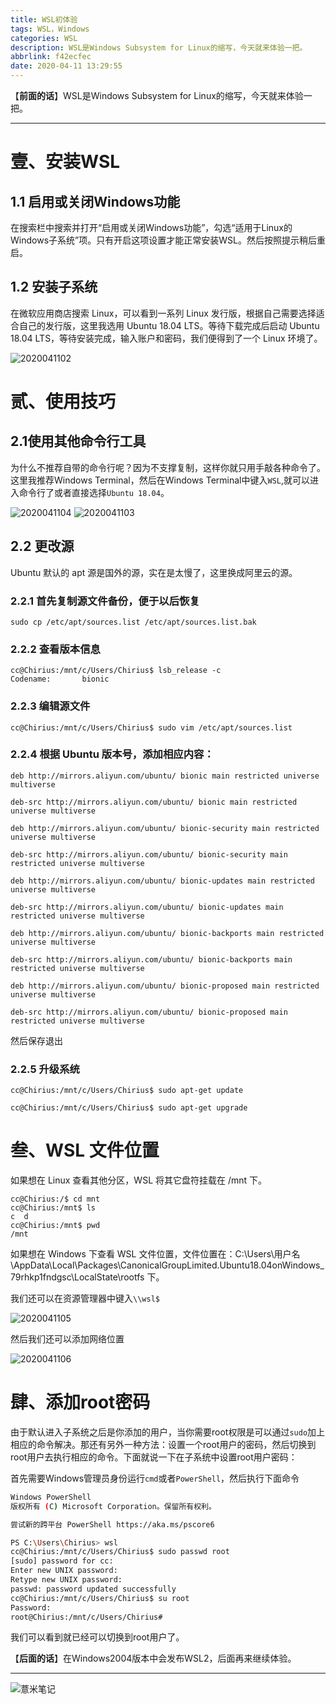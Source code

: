 ```yaml
---
title: WSL初体验
tags: WSL，Windows
categories: WSL
description: WSL是Windows Subsystem for Linux的缩写，今天就来体验一把。
abbrlink: f42ecfec
date: 2020-04-11 13:29:55
---
```


【**前面的话**】WSL是Windows Subsystem for Linux的缩写，今天就来体验一把。

---

# 壹、安装WSL

## 1.1 启用或关闭Windows功能

在搜索栏中搜索并打开“启用或关闭Windows功能”，勾选“适用于Linux的Windows子系统”项。只有开启这项设置才能正常安装WSL。然后按照提示稍后重启。

## 1.2 安装子系统

在微软应用商店搜索 Linux，可以看到一系列 Linux 发行版，根据自己需要选择适合自己的发行版，这里我选用 Ubuntu 18.04 LTS。等待下载完成后启动 Ubuntu 18.04 LTS，等待安装完成，输入账户和密码，我们便得到了一个 Linux 环境了。

![2020041102](https://image.eelve.com/eblog/2020041102-b3495d5d24fa4514b2e5293ded3cd61e.png)


# 贰、使用技巧

## 2.1使用其他命令行工具

为什么不推荐自带的命令行呢？因为不支撑复制，这样你就只用手敲各种命令了。这里我推荐Windows Terminal，然后在Windows Terminal中键入`WSL`,就可以进入命令行了或者直接选择`Ubuntu 18.04`。

![2020041104](https://image.eelve.com/eblog/2020041104-617b46212475414ba2a4fd754bb395a8.png)
![2020041103](https://image.eelve.com/eblog/2020041103-dd423936b8d348039cac18e3dd41db08.png)

## 2.2 更改源

Ubuntu 默认的 apt 源是国外的源，实在是太慢了，这里换成阿里云的源。

### 2.2.1 首先复制源文件备份，便于以后恢复

```shell script
sudo cp /etc/apt/sources.list /etc/apt/sources.list.bak
```

### 2.2.2 查看版本信息

```shell script
cc@Chirius:/mnt/c/Users/Chirius$ lsb_release -c
Codename:       bionic
```

### 2.2.3 编辑源文件

```shell script
cc@Chirius:/mnt/c/Users/Chirius$ sudo vim /etc/apt/sources.list
```

### 2.2.4 根据 Ubuntu 版本号，添加相应内容：

```shell script
deb http://mirrors.aliyun.com/ubuntu/ bionic main restricted universe multiverse

deb-src http://mirrors.aliyun.com/ubuntu/ bionic main restricted universe multiverse

deb http://mirrors.aliyun.com/ubuntu/ bionic-security main restricted universe multiverse

deb-src http://mirrors.aliyun.com/ubuntu/ bionic-security main restricted universe multiverse

deb http://mirrors.aliyun.com/ubuntu/ bionic-updates main restricted universe multiverse

deb-src http://mirrors.aliyun.com/ubuntu/ bionic-updates main restricted universe multiverse

deb http://mirrors.aliyun.com/ubuntu/ bionic-backports main restricted universe multiverse

deb-src http://mirrors.aliyun.com/ubuntu/ bionic-backports main restricted universe multiverse

deb http://mirrors.aliyun.com/ubuntu/ bionic-proposed main restricted universe multiverse

deb-src http://mirrors.aliyun.com/ubuntu/ bionic-proposed main restricted universe multiverse
```

然后保存退出

### 2.2.5 升级系统

```shell script
cc@Chirius:/mnt/c/Users/Chirius$ sudo apt-get update
```

```shell script
cc@Chirius:/mnt/c/Users/Chirius$ sudo apt-get upgrade
```

# 叁、WSL 文件位置

如果想在 Linux 查看其他分区，WSL 将其它盘符挂载在 /mnt 下。

```shell script
cc@Chirius:/$ cd mnt
cc@Chirius:/mnt$ ls
c  d
cc@Chirius:/mnt$ pwd
/mnt
```

如果想在 Windows 下查看 WSL 文件位置，文件位置在：C:\Users\用户名\AppData\Local\Packages\CanonicalGroupLimited.Ubuntu18.04onWindows_79rhkp1fndgsc\LocalState\rootfs 下。

我们还可以在资源管理器中键入`\\wsl$`

![2020041105](https://image.eelve.com/eblog/2020041105-c34cdd30c9b24c6e879114f45880091b.png)

然后我们还可以添加网络位置

![2020041106](https://image.eelve.com/eblog/2020041106-564ce889eb8843fe8687d63a2f81fece.png)


# 肆、添加root密码

由于默认进入子系统之后是你添加的用户，当你需要root权限是可以通过`sudo`加上相应的命令解决。那还有另外一种方法：设置一个root用户的密码，然后切换到root用户去执行相应的命令。下面就说一下在子系统中设置root用户密码：

首先需要Windows管理员身份运行`cmd`或者`PowerShell`，然后执行下面命令

```bash
Windows PowerShell
版权所有 (C) Microsoft Corporation。保留所有权利。

尝试新的跨平台 PowerShell https://aka.ms/pscore6

PS C:\Users\Chirius> wsl
cc@Chirius:/mnt/c/Users/Chirius$ sudo passwd root
[sudo] password for cc:
Enter new UNIX password:
Retype new UNIX password:
passwd: password updated successfully
cc@Chirius:/mnt/c/Users/Chirius$ su root
Password:
root@Chirius:/mnt/c/Users/Chirius#
```

我们可以看到就已经可以切换到root用户了。

【**后面的话**】在Windows2004版本中会发布WSL2，后面再来继续体验。

---

![薏米笔记](https://image.eelve.com/eblog/eblog-b269767ff45b4e01a1c380e38898c1c0.png)
